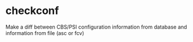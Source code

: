 # checkconf
Make a diff between CBS/PSI configuration information from database  and  information from file (asc or fcv)
